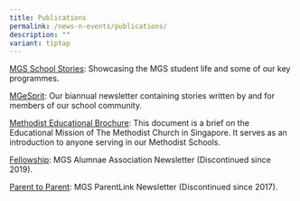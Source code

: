 ```yaml
---
title: Publications
permalink: /news-n-events/publications/
description: ""
variant: tiptap
---
```

<p><a href="https://drive.google.com/file/d/1zur6HwtFAtbFkJThie69p86bUwRu5wae/view" rel="noopener noreferrer nofollow" target="_blank">MGS School Stories</a>: Showcasing the MGS student life and some of our key programmes.</p><p><a href="https://drive.google.com/drive/folders/1BVg9mtfmCnEpBP_IUkV87lHZ9IGeqI6y?usp=sharing" rel="noopener noreferrer nofollow" target="_blank">MGeSprit</a>:&nbsp;Our biannual newsletter containing stories written by and for members of our school community.</p><p><a href="https://drive.google.com/file/d/1FeIvsCiJWkjUL4XWbC6Lgb7inKpcKSQ-/view" rel="noopener noreferrer nofollow" target="_blank">Methodist Educational Brochure</a>:&nbsp;This document is a brief on the Educational Mission of The Methodist Church in Singapore. It serves as an introduction to anyone serving in our Methodist Schools.</p><p><a href="https://drive.google.com/drive/folders/1xdqViZh2MGoXBva5c1Z5bMvEKShi5l_1?usp=sharing" rel="noopener noreferrer nofollow" target="_blank">Fellowship</a>:&nbsp;MGS Alumnae Association&nbsp;Newsletter&nbsp;(Discontinued since 2019).</p><p><a href="https://drive.google.com/drive/folders/12rTK4ptv5TiQf8XPYzKJT-eT1QBJjf1p?usp=sharing" rel="noopener noreferrer nofollow" target="_blank">Parent to Parent</a>: MGS ParentLink Newsletter (Discontinued since 2017).</p>